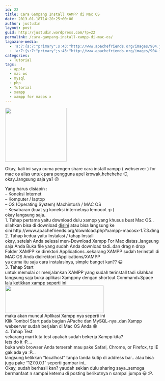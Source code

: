```yaml
---
id: 22
title: Cara Gampang Install XAMPP di Mac OS
date: 2013-01-18T14:20:25+00:00
author: justudin
layout: post
guid: http://justudin.wordpress.com/?p=22
permalink: /cara-gampang-install-xampp-di-mac-os/
tagazine-media:
  - 'a:7:{s:7:"primary";s:43:"http://www.apachefriends.org/images/904.jpg";s:6:"images";a:4:{s:53:"http://justudin.files.wordpress.com/2013/01/xampp.jpg";a:6:{s:8:"file_url";s:53:"http://justudin.files.wordpress.com/2013/01/xampp.jpg";s:5:"width";i:200;s:6:"height";i:176;s:4:"type";s:5:"image";s:4:"area";i:35200;s:9:"file_path";b:0;}s:56:"http://justudin.files.wordpress.com/2013/01/picture1.png";a:6:{s:8:"file_url";s:56:"http://justudin.files.wordpress.com/2013/01/picture1.png";s:5:"width";i:339;s:6:"height";i:96;s:4:"type";s:5:"image";s:4:"area";i:32544;s:9:"file_path";b:0;}s:56:"http://justudin.files.wordpress.com/2013/01/picture2.png";a:6:{s:8:"file_url";s:56:"http://justudin.files.wordpress.com/2013/01/picture2.png";s:5:"width";i:210;s:6:"height";i:134;s:4:"type";s:5:"image";s:4:"area";i:28140;s:9:"file_path";b:0;}s:43:"http://www.apachefriends.org/images/904.jpg";a:6:{s:8:"file_url";s:43:"http://www.apachefriends.org/images/904.jpg";s:5:"width";i:500;s:6:"height";i:409;s:4:"type";s:5:"image";s:4:"area";i:204500;s:9:"file_path";s:0:"";}}s:6:"videos";a:0:{}s:11:"image_count";i:4;s:6:"author";s:8:"31399586";s:7:"blog_id";s:8:"32019069";s:9:"mod_stamp";s:19:"2013-01-18 14:20:47";}'
  - 'a:7:{s:7:"primary";s:43:"http://www.apachefriends.org/images/904.jpg";s:6:"images";a:4:{s:53:"http://justudin.files.wordpress.com/2013/01/xampp.jpg";a:6:{s:8:"file_url";s:53:"http://justudin.files.wordpress.com/2013/01/xampp.jpg";s:5:"width";i:200;s:6:"height";i:176;s:4:"type";s:5:"image";s:4:"area";i:35200;s:9:"file_path";b:0;}s:56:"http://justudin.files.wordpress.com/2013/01/picture1.png";a:6:{s:8:"file_url";s:56:"http://justudin.files.wordpress.com/2013/01/picture1.png";s:5:"width";i:339;s:6:"height";i:96;s:4:"type";s:5:"image";s:4:"area";i:32544;s:9:"file_path";b:0;}s:56:"http://justudin.files.wordpress.com/2013/01/picture2.png";a:6:{s:8:"file_url";s:56:"http://justudin.files.wordpress.com/2013/01/picture2.png";s:5:"width";i:210;s:6:"height";i:134;s:4:"type";s:5:"image";s:4:"area";i:28140;s:9:"file_path";b:0;}s:43:"http://www.apachefriends.org/images/904.jpg";a:6:{s:8:"file_url";s:43:"http://www.apachefriends.org/images/904.jpg";s:5:"width";i:500;s:6:"height";i:409;s:4:"type";s:5:"image";s:4:"area";i:204500;s:9:"file_path";s:0:"";}}s:6:"videos";a:0:{}s:11:"image_count";i:4;s:6:"author";s:8:"31399586";s:7:"blog_id";s:8:"32019069";s:9:"mod_stamp";s:19:"2013-01-18 14:20:47";}'
categories:
  - Tutorial
tags:
  - apple
  - mac os
  - mysql
  - php
  - Tutorial
  - xampp
  - xampp for macos x
---
```

<div>
  <img alt="" src="http://test.justudin.com/wp-content/uploads/2013/01/xampp.jpg?w=200" width="200" height="175" border="0" />
</div>

Okay, kali ini saya cuma pengen share cara install xampp ( webserver ) for mac os alias untuk para pengguna apel krowak,hehehehe :D, okay..langsung saja ya? 😛

<!--more-->

<div>
  Yang harus disiapin :
</div>

<div>
  &#8211; Koneksi Internet
</div>

<div>
  &#8211; Komputer / laptop
</div>

<div>
  &#8211; OS (Operating System) Machintosh / MAC OS
</div>

<div>
  &#8211; Kesabaran (buat yg koneksi internetnya lemooot :p )
</div>

<div>
</div>

<div>
  okay langsung saja..
</div>

<div>
  1. Tahap pertama yaitu download dulu xampp yang khusus buat Mac OS.. silahkan bisa di download <a href="http://www.apachefriends.org/download.php?xampp-macosx-1.7.3.dmg">disini</a> atau bisa langsung ke sini http://www.apachefriends.org/download.php?xampp-macosx-1.7.3.dmg
</div>

<div>
</div>

<div>
  2. Tahap kedua yaitu Instalasi / tahap Install
</div>

<div>
  okay, setelah Anda selesai men-Download Xampp For Mac diatas..langsung saja Anda Buka file yang sudah Anda download tadi..dan drag n drop Folder XAMPP ke direktori Applications..sekarang XAMPP sudah terinstall di MAC OS Anda didirektori /Applications/XAMPP
</div>

<div>
  ya cuma itu saja cara instalasinya, simple banget kan?? 😀
</div>

<div>
</div>

<div>
  3. Tahap Start
</div>

<div>
  untuk memulai or menjalankan XAMPP yang sudah terinstall tadi silahkan langsung saja buka aplikasi Xamppny dengan shortcut Command+Space lalu ketikkan xampp seperti ini
</div>

<div>
  <a href="http://test.justudin.com/wp-content/uploads/2013/01/picture1.png"><img alt="" src="http://test.justudin.com/wp-content/uploads/2013/01/picture1.png?w=300" width="320" height="90" border="0" /></a>
</div>

<div>
</div>

<div>
  maka akan muncul Aplikasi Xampp nya seperti ini
</div>

<div>
</div>

<div>
  <a href="http://justudin.files.wordpress.com/2013/01/picture2.png?w=210"><img alt="" src="http://justudin.files.wordpress.com/2013/01/picture2.png?w=210" border="0" /></a>
</div>

<div>
</div>

<div>
  Klik Tombol Start pada bagian APache dan MySQL-nya..dan Xampp webserver sudah berjalan di Mac OS Anda 😀
</div>

<div>
</div>

<div>
  4. Tahap Test
</div>

<div>
  sekarang mari kita test apakah sudah bekerja Xampp kita?
</div>

<div>
  lets do it :P&#8230;.
</div>

<div>
  buka web browser Anda terserah mau pake Safari, Chrome, or Firefox, tp IE gak ada ya :P&#8230;
</div>

<div>
  langsung ketikkan &#8220;localhost&#8221; tanpa tanda kutip di address bar.. atau bisa juga pake &#8220;127.0.0.1&#8221; seperti gambar ini..
</div>

<div>
  <a href="http://www.apachefriends.org/images/904.jpg"><img alt="" src="http://www.apachefriends.org/images/904.jpg" border="0" /></a>
</div>

<div>
</div>

<div>
  Okay, sudah berhasil kan? yaudah sekian dulu sharing saya..semoga bermanfaat n sampai ketemu di posting berikutnya n sampai jumpa 😀 :P.
</div>